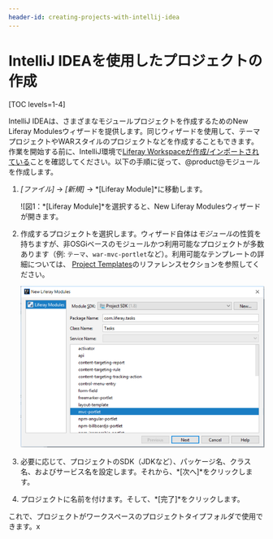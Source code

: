 ```yaml
---
header-id: creating-projects-with-intellij-idea
---
```


# IntelliJ IDEAを使用したプロジェクトの作成

[TOC levels=1-4]

IntelliJ IDEAは、さまざまなモジュールプロジェクトを作成するためのNew Liferay Modulesウィザードを提供します。同じウィザードを使用して、テーマプロジェクトやWARスタイルのプロジェクトなどを作成することもできます。作業を開始する前に、IntelliJ環境で[Liferay Workspaceが作成/インポートされている](/docs/7-1/tutorials/-/knowledge_base/t/creating-a-liferay-workspace-with-intellij-idea)ことを確認してください。以下の手順に従って、@product@モジュールを作成します。

1. *[ファイル]* → *[新規]* → *[Liferay Module]*に移動します。

   ![図1：*[Liferay Module]*を選択すると、New Liferay Modulesウィザードが開きます。

2. 作成するプロジェクトを選択します。ウィザード自体は*モジュール*の性質を持ちますが、非OSGiベースのモジュールかつ利用可能なプロジェクトが多数あります（例: `テーマ`、`war-mvc-portlet`など）。利用可能なテンプレートの詳細については、 [Project Templates](/docs/7-1/reference/-/knowledge_base/r/project-templates)のリファレンスセクションを参照してください。

   ![図2：プロジェクトテンプレートを選択して、モジュールを作成します。](../../../images/intellij-modules.png)

3. 必要に応じて、プロジェクトのSDK（JDKなど）、パッケージ名、クラス名、およびサービス名を設定します。それから、*[次へ]*をクリックします。

4. プロジェクトに名前を付けます。そして、*[完了]*をクリックします。

 これで、プロジェクトがワークスペースのプロジェクトタイプフォルダで使用できます。x
